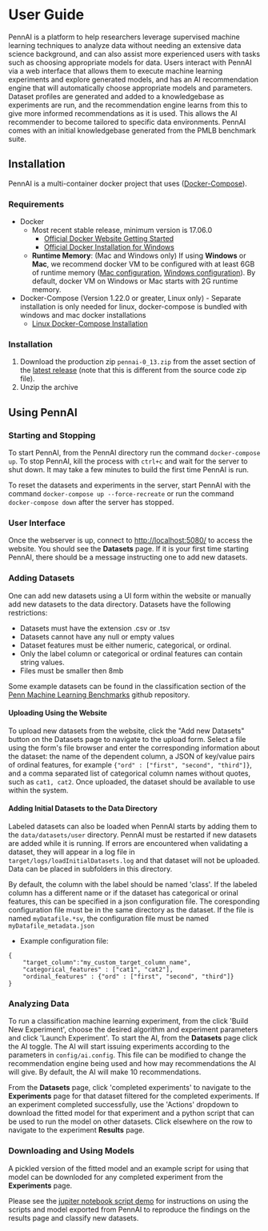 #  User Guide
PennAI is a platform to help researchers leverage supervised machine learning techniques to analyze data without needing an extensive data science background, and can also assist more experienced users with tasks such as choosing appropriate models for data.  Users interact with PennAI via a web interface that allows them to execute machine learning experiments and explore generated models, and has an AI recommendation engine that will automatically choose appropriate models and parameters.  Dataset profiles are generated and added to a knowledgebase as experiments are run, and the recommendation engine learns from this to give more informed recommendations as it is used.  This allows the AI recommender to become tailored to specific data environments.  PennAI comes with an initial knowledgebase generated from the PMLB benchmark suite.


## Installation
PennAI is a multi-container docker project that uses ([Docker-Compose](https://docs.docker.com/compose/)).

### Requirements
  - Docker
    - Most recent stable release, minimum version is 17.06.0
      - [Official Docker Website Getting Started](https://docs.docker.com/engine/getstarted/step_one/)
      - [Official Docker Installation for Windows](https://docs.docker.com/docker-for-windows/install/)
    - **Runtime Memory**: (Mac and Windows only) If using **Windows** or **Mac**, we recommend docker VM to be configured with at least 6GB of runtime memory ([Mac configuration](https://docs.docker.com/docker-for-mac/#advanced), [Windows configuration](https://docs.docker.com/docker-for-windows/#advanced)).  By default, docker VM on Windows or Mac starts with 2G runtime memory.
  - Docker-Compose (Version 1.22.0 or greater, Linux only) - Separate installation is only needed for linux, docker-compose is bundled with windows and mac docker installations
  	- [Linux Docker-Compose Installation](https://docs.docker.com/compose/install/)

### Installation
1. Download the production zip `pennai-0_13.zip` from the asset section of the [latest release](https://github.com/EpistasisLab/pennai/releases/latest) (note that this is different from the source code zip file).
2. Unzip the archive

## Using PennAI

### Starting and Stopping
To start PennAI, from the PennAI directory run the command `docker-compose up`.  To stop PennAI, kill the process with `ctrl+c` and wait for the server to shut down.  It may take a few minutes to build the first time PennAI is run.

To reset the datasets and experiments in the server, start PennAI with the command `docker-compose up --force-recreate`  or run the command `docker-compose down` after the server has stopped.

### User Interface
Once the webserver is up, connect to <http://localhost:5080/> to access the website.  You should see the **Datasets** page.  If it is your first time starting PennAI, there should be a message instructing one to add new datasets.

### Adding Datasets
One can add new datasets using a UI form within the website or manually add new datasets to the data directory.  Datasets have the following restrictions:
* Datasets must have the extension .csv or .tsv
* Datasets cannot have any null or empty values
* Dataset features must be either numeric, categorical, or ordinal.
* Only the label column or categorical or ordinal features can contain string values.
* Files must be smaller then 8mb

Some example datasets can be found in the classification section of the [Penn Machine Learning Benchmarks](https://github.com/EpistasisLab/penn-ml-benchmarks/tree/master/datasets/classification) github repository. 

#### Uploading Using the Website ####
To upload new datasets from the website, click the "Add new Datasets" button on the Datasets page to navigate to the upload form. Select a file using the form's file browser and enter the corresponding information about the dataset: the name of the dependent column, a JSON of key/value pairs of ordinal features, for example ```{"ord" : ["first", "second", "third"]}```, and a comma separated list of categorical column names without quotes, such as `cat1, cat2`. Once uploaded, the dataset should be available to use within the system.


#### Adding Initial Datasets to the Data Directory ####
Labeled datasets can also be loaded when PennAI starts by adding them to the `data/datasets/user` directory.  PennAI must be restarted if new datasets are added while it is running.  If errors are encountered when validating a dataset, they will appear in a log file in `target/logs/loadInitialDatasets.log` and that dataset will not be uploaded.  Data can be placed in subfolders in this directory.

By default, the column with the label should be named 'class'.  If the labeled column has a different name or if the dataset has categorical or orinal features, this can be specified in a json configuration file.  The coresponding configuration file must be in the same directory as the dataset.  If the file is named `myDatafile.*sv`, the configuration file must be named `myDatafile_metadata.json`
* Example configuration file:

```
{
	"target_column":"my_custom_target_column_name",
	"categorical_features" : ["cat1", "cat2"],
	"ordinal_features" : {"ord" : ["first", "second", "third"]}
}
```

### Analyzing Data ###
To run a classification machine learning experiment, from the click 'Build New Experiment', choose the desired algorithm and experiment parameters and click 'Launch Experiment'.  To start the AI, from the **Datasets** page click the AI toggle.  The AI will start issuing experiments according to the parameters in `config/ai.config`.  This file can be modified to change the recommendation engine being used and how may recommendations the AI will give.  By default, the AI will make 10 recommendations.

From the **Datasets** page, click 'completed experiments' to navigate to the **Experiments** page for that dataset filtered for the completed experiments.  If an experiment completed successfully, use the 'Actions' dropdown to download the fitted model for that experiment and a python script that can be used to run the model on other datasets.  Click elsewhere on the row to navigate to the experiment **Results** page.

### Downloading and Using Models ###
A pickled version of the fitted model and an example script for using that model can be downloded for any completed experiment from the **Experiments** page.

Please see the [jupiter notebook script demo](https://github.com/EpistasisLab/pennai/blob/production/docs/PennAI_Demo/Demo_of_using_exported_scripts_from_PennAI.ipynb) for instructions on using the scripts and model exported from PennAI to reproduce the findings on the results page and classify new datasets.
